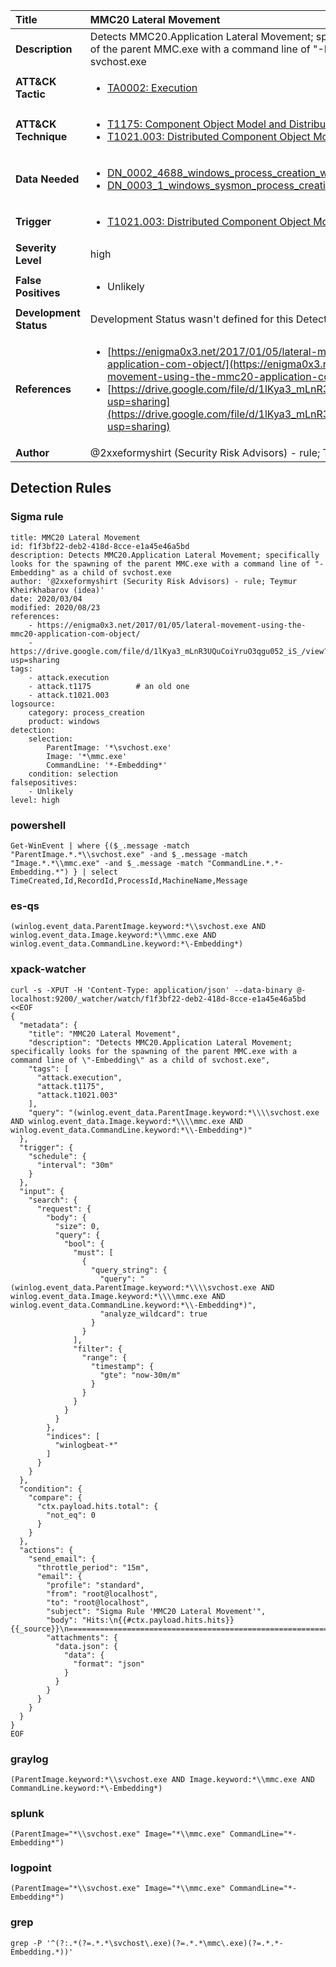 | Title                    | MMC20 Lateral Movement       |
|:-------------------------|:------------------|
| **Description**          | Detects MMC20.Application Lateral Movement; specifically looks for the spawning of the parent MMC.exe with a command line of "-Embedding" as a child of svchost.exe |
| **ATT&amp;CK Tactic**    |  <ul><li>[TA0002: Execution](https://attack.mitre.org/tactics/TA0002)</li></ul>  |
| **ATT&amp;CK Technique** | <ul><li>[T1175: Component Object Model and Distributed COM](https://attack.mitre.org/techniques/T1175)</li><li>[T1021.003: Distributed Component Object Model](https://attack.mitre.org/techniques/T1021/003)</li></ul>  |
| **Data Needed**          | <ul><li>[DN_0002_4688_windows_process_creation_with_commandline](../Data_Needed/DN_0002_4688_windows_process_creation_with_commandline.md)</li><li>[DN_0003_1_windows_sysmon_process_creation](../Data_Needed/DN_0003_1_windows_sysmon_process_creation.md)</li></ul>  |
| **Trigger**              | <ul><li>[T1021.003: Distributed Component Object Model](../Triggers/T1021.003.md)</li></ul>  |
| **Severity Level**       | high |
| **False Positives**      | <ul><li>Unlikely</li></ul>  |
| **Development Status**   |  Development Status wasn't defined for this Detection Rule yet  |
| **References**           | <ul><li>[https://enigma0x3.net/2017/01/05/lateral-movement-using-the-mmc20-application-com-object/](https://enigma0x3.net/2017/01/05/lateral-movement-using-the-mmc20-application-com-object/)</li><li>[https://drive.google.com/file/d/1lKya3_mLnR3UQuCoiYruO3qgu052_iS_/view?usp=sharing](https://drive.google.com/file/d/1lKya3_mLnR3UQuCoiYruO3qgu052_iS_/view?usp=sharing)</li></ul>  |
| **Author**               | @2xxeformyshirt (Security Risk Advisors) - rule; Teymur Kheirkhabarov (idea) |


## Detection Rules

### Sigma rule

```
title: MMC20 Lateral Movement
id: f1f3bf22-deb2-418d-8cce-e1a45e46a5bd
description: Detects MMC20.Application Lateral Movement; specifically looks for the spawning of the parent MMC.exe with a command line of "-Embedding" as a child of svchost.exe
author: '@2xxeformyshirt (Security Risk Advisors) - rule; Teymur Kheirkhabarov (idea)'
date: 2020/03/04
modified: 2020/08/23
references:
    - https://enigma0x3.net/2017/01/05/lateral-movement-using-the-mmc20-application-com-object/
    - https://drive.google.com/file/d/1lKya3_mLnR3UQuCoiYruO3qgu052_iS_/view?usp=sharing
tags:
    - attack.execution
    - attack.t1175          # an old one
    - attack.t1021.003
logsource:
    category: process_creation
    product: windows
detection:
    selection:
        ParentImage: '*\svchost.exe'
        Image: '*\mmc.exe'
        CommandLine: '*-Embedding*'
    condition: selection
falsepositives:
    - Unlikely
level: high

```





### powershell
    
```
Get-WinEvent | where {($_.message -match "ParentImage.*.*\\svchost.exe" -and $_.message -match "Image.*.*\\mmc.exe" -and $_.message -match "CommandLine.*.*-Embedding.*") } | select TimeCreated,Id,RecordId,ProcessId,MachineName,Message
```


### es-qs
    
```
(winlog.event_data.ParentImage.keyword:*\\svchost.exe AND winlog.event_data.Image.keyword:*\\mmc.exe AND winlog.event_data.CommandLine.keyword:*\-Embedding*)
```


### xpack-watcher
    
```
curl -s -XPUT -H 'Content-Type: application/json' --data-binary @- localhost:9200/_watcher/watch/f1f3bf22-deb2-418d-8cce-e1a45e46a5bd <<EOF
{
  "metadata": {
    "title": "MMC20 Lateral Movement",
    "description": "Detects MMC20.Application Lateral Movement; specifically looks for the spawning of the parent MMC.exe with a command line of \"-Embedding\" as a child of svchost.exe",
    "tags": [
      "attack.execution",
      "attack.t1175",
      "attack.t1021.003"
    ],
    "query": "(winlog.event_data.ParentImage.keyword:*\\\\svchost.exe AND winlog.event_data.Image.keyword:*\\\\mmc.exe AND winlog.event_data.CommandLine.keyword:*\\-Embedding*)"
  },
  "trigger": {
    "schedule": {
      "interval": "30m"
    }
  },
  "input": {
    "search": {
      "request": {
        "body": {
          "size": 0,
          "query": {
            "bool": {
              "must": [
                {
                  "query_string": {
                    "query": "(winlog.event_data.ParentImage.keyword:*\\\\svchost.exe AND winlog.event_data.Image.keyword:*\\\\mmc.exe AND winlog.event_data.CommandLine.keyword:*\\-Embedding*)",
                    "analyze_wildcard": true
                  }
                }
              ],
              "filter": {
                "range": {
                  "timestamp": {
                    "gte": "now-30m/m"
                  }
                }
              }
            }
          }
        },
        "indices": [
          "winlogbeat-*"
        ]
      }
    }
  },
  "condition": {
    "compare": {
      "ctx.payload.hits.total": {
        "not_eq": 0
      }
    }
  },
  "actions": {
    "send_email": {
      "throttle_period": "15m",
      "email": {
        "profile": "standard",
        "from": "root@localhost",
        "to": "root@localhost",
        "subject": "Sigma Rule 'MMC20 Lateral Movement'",
        "body": "Hits:\n{{#ctx.payload.hits.hits}}{{_source}}\n================================================================================\n{{/ctx.payload.hits.hits}}",
        "attachments": {
          "data.json": {
            "data": {
              "format": "json"
            }
          }
        }
      }
    }
  }
}
EOF

```


### graylog
    
```
(ParentImage.keyword:*\\svchost.exe AND Image.keyword:*\\mmc.exe AND CommandLine.keyword:*\-Embedding*)
```


### splunk
    
```
(ParentImage="*\\svchost.exe" Image="*\\mmc.exe" CommandLine="*-Embedding*")
```


### logpoint
    
```
(ParentImage="*\\svchost.exe" Image="*\\mmc.exe" CommandLine="*-Embedding*")
```


### grep
    
```
grep -P '^(?:.*(?=.*.*\svchost\.exe)(?=.*.*\mmc\.exe)(?=.*.*-Embedding.*))'
```



